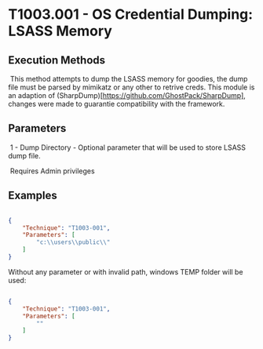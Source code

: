 # T1003.001 - OS Credential Dumping: LSASS Memory

## Execution Methods

​	This method attempts to dump the LSASS memory for goodies, the dump file must be parsed by mimikatz or any other to retrive creds. This module is an adaption of (SharpDump)[https://github.com/GhostPack/SharpDump], changes were made to guarantie compatibility with the framework.

## Parameters

​	1 - Dump Directory - Optional parameter that will be used to store LSASS dump file.

​	Requires Admin privileges

## Examples

```json

{
    "Technique": "T1003-001",
    "Parameters": [
    	"c:\\users\\public\\"
    ]
}

```



Without any parameter or with invalid path, windows TEMP folder will be used:

```json

{
    "Technique": "T1003-001",
    "Parameters": [
    	""
    ]
}

```


